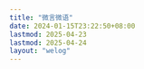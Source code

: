 ```yaml
---
title: "微言微语"
date: 2024-01-15T23:22:50+08:00
lastmod: 2025-04-23
lastmod: 2025-04-24
layout: "welog"
---
```


